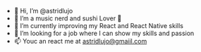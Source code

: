 - 👋 Hi, I’m @astridlujo
- 👀 I’m a music nerd and sushi Lover 🍣 
- 🌱 I’m currently improving my React and React Native skills
- 💞️ I’m looking for a job where I can show my skills and passion
- 📫 Youc an react me at astridlujo@gmaiil.com

<!---
astridlujo/astridlujo is a ✨ special ✨ repository because its `README.md` (this file) appears on your GitHub profile.
You can click the Preview link to take a look at your changes.
--->

